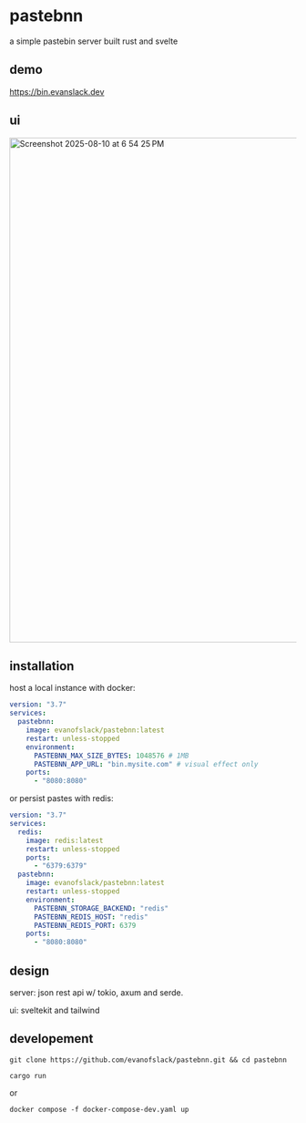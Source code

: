 # pastebnn

a simple pastebin server built rust and svelte

## demo

https://bin.evanslack.dev

## ui

<img width="1258" height="886" alt="Screenshot 2025-08-10 at 6 54 25 PM" src="https://github.com/user-attachments/assets/1af498c8-c6bd-40ad-b5f0-2a01fd5e9bb1" />


## installation

host a local instance with docker:

```yaml
version: "3.7"
services:
  pastebnn:
    image: evanofslack/pastebnn:latest
    restart: unless-stopped
    environment:
      PASTEBNN_MAX_SIZE_BYTES: 1048576 # 1MB
      PASTEBNN_APP_URL: "bin.mysite.com" # visual effect only
    ports:
      - "8080:8080"

```

or persist pastes with redis:
```yaml
version: "3.7"
services:
  redis:
    image: redis:latest
    restart: unless-stopped
    ports:
      - "6379:6379"
  pastebnn:
    image: evanofslack/pastebnn:latest
    restart: unless-stopped
    environment:
      PASTEBNN_STORAGE_BACKEND: "redis"
      PASTEBNN_REDIS_HOST: "redis"
      PASTEBNN_REDIS_PORT: 6379
    ports:
      - "8080:8080"

```


## design

server: json rest api w/ tokio, axum and serde. 

ui: sveltekit and tailwind


## developement

`git clone https://github.com/evanofslack/pastebnn.git && cd pastebnn`

`cargo run`

or

`docker compose -f docker-compose-dev.yaml up`





